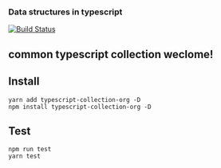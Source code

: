 ### Data structures in typescript

[![Build Status](https://travis-ci.org/sparGuan/typescript-collection.svg?branch=master)](https://travis-ci.org/sparGuan/typescript-collection)

## common typescript collection weclome!

## Install

    yarn add typescript-collection-org -D
    npm install typescript-collection-org -D

## Test

    npm run test
    yarn test
